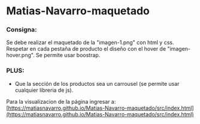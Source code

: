 # Matias-Navarro-maquetado

### Consigna:

Se debe realizar el maquetado de la "imagen-1.png" con html y css.
Respetar en cada pestaña de producto el diseño con el hover de "imagen-hover.png".
Se permite usar boostrap.

### PLUS:
- Que la sección de los productos sea un carrousel (se permite usar cualquier libreria de js).

Para la visualizacion de la página ingresar a:
[https://matiasnavarro.github.io/Matias-Navarro-maquetado/src/index.html](https://matiasnavarro.github.io/Matias-Navarro-maquetado/src/index.html)
